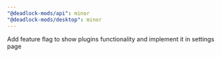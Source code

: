 ```yaml
---
"@deadlock-mods/api": minor
"@deadlock-mods/desktop": minor
---
```


Add feature flag to show plugins functionality and implement it in settings page
